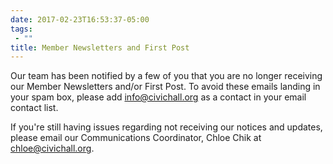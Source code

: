 ```yaml
---
date: 2017-02-23T16:53:37-05:00
tags:
 - ""
title: Member Newsletters and First Post
---
```

Our team has been notified by a few of you that you are no longer receiving our Member Newsletters and/or First Post. To avoid these emails landing in your spam box, please add [info@civichall.org](mailto:info@civichall.org) as a contact in your email contact list. 

If you're still having issues regarding not receiving our notices and updates, please email our Communications Coordinator, Chloe Chik at [chloe@civichall.org](mailto:chloe@civichall.org).

